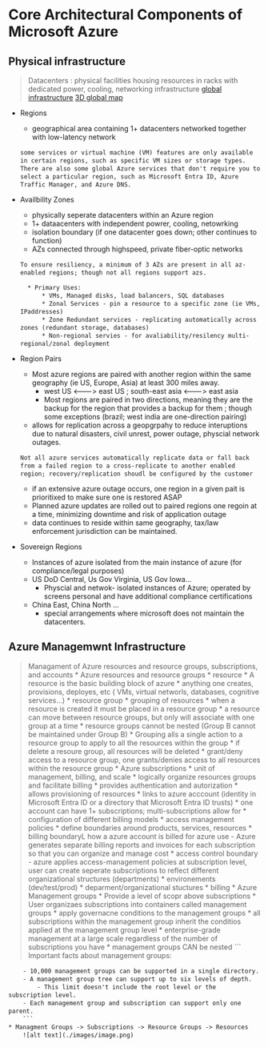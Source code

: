 # Core Architectural Components of Microsoft Azure

## Physical infrastructure
> Datacenters : physical facilities housing resources in racks with dedicated power, cooling, networking infrastructure
> [global infrastructure](https://datacenters.microsoft.com/) 
>  [3D global map](https://datacenters.microsoft.com/globe/)
* Regions
    * geographical area containing 1+ datacenters networked together with low-latency network
    ```
    some services or virtual machine (VM) features are only available in certain regions, such as specific VM sizes or storage types. There are also some global Azure services that don't require you to select a particular region, such as Microsoft Entra ID, Azure Traffic Manager, and Azure DNS.
    ```

* Availbility Zones
    * physically seperate datacenters within an Azure region
    * 1+ dataacenters with independent powrer, cooling, netowrking
    * isolation boundary (if one datacenter goes down; other continues to function)
    * AZs connected through highspeed, private fiber-optic networks
    ```
    To ensure resiliency, a minimum of 3 AZs are present in all az-enabled regions; though not all regions support azs.
    ```
        * Primary Uses:
            * VMs, Managed disks, load balancers, SQL databases
            * Zonal Services - pin a resource to a specific zone (ie VMs, IPaddresses)
            * Zone Redundant services - replicating automatically across zones (redundant storage, databases)
            * Non-regional servies - for avaliability/resilency multi-regional/zonal deployment
* Region Pairs
    * Most azure regions are paired with another region within the same geography (ie US, Europe, Asia) at least 300 miles away.
        * west US <---> east US ; south-east asia <---> east asia
        * Most regions are paired in two directions, meaning they are the backup for the region that provides a backup for them ; though some exceptions (brazil; west india are one-direction pairing) 
    * allows for replication across a geopgrpahy to reduce interuptions due to natural disasters, civil unrest, power outage, physcial network outages.
    ``` 
    Not all azure services automatically replicate data or fall back from a failed region to a cross-replicate to another enabled region; recovery/replication shoudl be configured by the customer
    ```
    * if an extensive azure outage occurs, one region in a given pait is prioritixed to make sure one is restored ASAP
    * Planned azure updates are rolled out to paired regions one regoin at a time, minimizing downtime and risk of application outage
    * data continues to reside within same geography, tax/law enforcement jurisdiction can be maintained.
* Sovereign Regions
    * Instances of azure isolated from the main instance of azure (for compliance/legal purposes)
    * US DoD Central, Us Gov Virginia, US Gov Iowa... 
        * Physcial and netwok- isolated instances of Azure; operated by screens personal and have additional compliance certifications
    * China East, China North ...
        * special arrangements where microsoft does not maintain the datacenters.

## Azure Managemwnt Infrastructure
> Managament of Azure resources and resource groups, subscriptions, and accounts
    * Azure resources and resource groups
        * resource
            * A resource is the basic building block of azure
            * anything one creates, provisions, deployes, etc ( VMs, virtual networls, databases, cognitive services...)
        * resource group
            * grouping of resources
                * when a resource is created it must be placed in a resource group
                * a resource can move between resource groups, but only will associate with one group at a time
                * resource groups cannot be nested (Group B cannot be maintained under Group B)
            * Grouping alls a single action to a resource group to apply to all the resources within the group
                * if delete a resoure group, all resources will be deleted 
                * grant/deny access to a resource group, one grants/denies access to all resources within the resource group
    * Azure subscriptions
        * unit of management, billing, and scale
        * logically organize resources groups and facilitate billing
        * provides authentication and autorization
        * allows provisioning of resources
        * links to azure acccount (identity in Microsoft Entra ID or a directory that Microsoft Entra ID trusts)
        * one account can have 1+ subscriptions; multi-subscriptions allow for 
            * configuration of different billing models 
            * access management policies
            * define boundaries around products, services, resources
                * billing boundaryL how a azure account is billed for azure use - Azure generates separate billing reports and invoices for each subscription so that you can organize and manage cost
                * access control boundary - azure applies access-management policies at subscription level, user can create seperate subscriptions to reflect different organizational structures (departments)
                * environements (dev/test/prod)
                * deparment/organizational stuctures
                * billing
    * Azure Management groups 
        * Provide a level of scopr above subscriptions
        * User organizaes subscriptions into containers called management groups
        * apply governacne conditions to the management groups
            * all subscriptions within the management group inherit the conditios applied at the management group level
        * enterprise-grade management at a large scale regardless of the number of subscriptions you have
        * management groups CAN be nested
        ``` 
        Important facts about management groups:

        - 10,000 management groups can be supported in a single directory.
        - A management group tree can support up to six levels of depth. 
            - This limit doesn't include the root level or the subscription level.
        - Each management group and subscription can support only one parent.
        ```
    * Managment Groups -> Subscriptions -> Resource Groups -> Resources
        ![alt text](./images/image.png)
